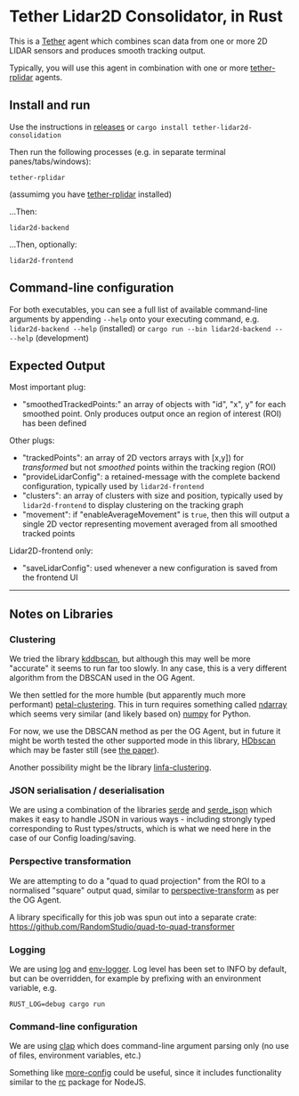 # Tether Lidar2D Consolidator, in Rust

This is a [Tether](https://github.com/RandomStudio/tether) agent which combines scan data from one or more 2D LIDAR sensors and produces smooth tracking output.

Typically, you will use this agent in combination with one or more [tether-rplidar](https://github.com/RandomStudio/tether-rplidar-rs) agents.

## Install and run
Use the instructions in [releases](https://github.com/RandomStudio/tether-rplidar-rs/releases) or `cargo install tether-lidar2d-consolidation`

Then run the following processes (e.g. in separate terminal panes/tabs/windows):

```
tether-rplidar
```
(assumimg you have [tether-rplidar](https://github.com/RandomStudio/tether-rplidar-rs) installed)

...Then:
```
lidar2d-backend
```

...Then, optionally:
```
lidar2d-frontend
```


## Command-line configuration
For both executables, you can see a full list of available command-line arguments by appending `--help` onto your executing command, e.g. `lidar2d-backend --help` (installed) or `cargo run --bin lidar2d-backend -- --help` (development)

## Expected Output
Most important plug:
- "smoothedTrackedPoints:" an array of objects with "id", "x", y" for each smoothed point. Only produces output once an region of interest (ROI) has been defined

Other plugs:
- "trackedPoints": an array of 2D vectors arrays with [x,y]) for _transformed_ but not _smoothed_ points within the tracking region (ROI)
- "provideLidarConfig": a retained-message with the complete backend configuration, typically used by `lidar2d-frontend`
- "clusters": an array of clusters with size and position, typically used by `lidar2d-frontend` to display clustering on the tracking graph
- "movement": if "enableAverageMovement" is `true`, then this will output a single 2D vector representing movement averaged from all smoothed tracked points

Lidar2D-frontend only:
- "saveLidarConfig": used whenever a new configuration is saved from the frontend UI

---
## Notes on Libraries

### Clustering
We tried the library [kddbscan](https://crates.io/crates/kddbscan), but although this may well be more "accurate" it seems to run far too slowly. In any case, this is a very different algorithm from the DBSCAN used in the OG Agent.

We then settled for the more humble (but apparently much more performant) [petal-clustering](https://crates.io/crates/petal-clustering). This in turn requires something called [ndarray](https://docs.rs/crate/ndarray/0.15.6) which seems very similar (and likely based on) [numpy](https://numpy.org/) for Python.

For now, we use the DBSCAN method as per the OG Agent, but in future it might be worth tested the other supported mode in this library, [HDbscan](https://docs.rs/petal-clustering/0.5.1/petal_clustering/struct.HDbscan.html) which may be faster still (see [the paper](https://dl.acm.org/doi/abs/10.1145/3448016.3457296)).

Another possibility might be the library [linfa-clustering](https://crates.io/crates/linfa-clustering).

### JSON serialisation / deserialisation
We are using a combination of the libraries [serde](https://serde.rs/) and [serde_json](https://docs.rs/serde_json/latest/serde_json/#) which makes it easy to handle JSON in various ways - including strongly typed corresponding to Rust types/structs, which is what we need here in the case of our Config loading/saving.

### Perspective transformation
We are attempting to do a "quad to quad projection" from the ROI to a normalised "square" output quad, similar to [perspective-transform](https://www.npmjs.com/package/perspective-transform) as per the OG Agent.

A library specifically for this job was spun out into a separate crate: https://github.com/RandomStudio/quad-to-quad-transformer

### Logging
We are using [log](https://crates.io/crates/log) and [env-logger](https://crates.io/crates/env_logger). Log level has been set to INFO by default, but can be overridden, for example by prefixing with an environment variable, e.g.
```
RUST_LOG=debug cargo run
```

### Command-line configuration
We are using [clap](https://crates.io/crates/clap) which does command-line argument parsing only (no use of files, environment variables, etc.)

Something like [more-config](https://crates.io/crates/more-config) could be useful, since it includes functionality similar to the [rc](https://www.npmjs.com/package/rc) package for NodeJS.
